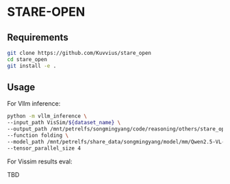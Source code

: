 
# STARE-OPEN

## Requirements
```bash
git clone https://github.com/Kuvvius/stare_open
cd stare_open
git install -e .
```

## Usage

For Vllm inference:
```bash
python -m vllm_inference \
--input_path VisSim/${dataset_name} \
--output_path /mnt/petrelfs/songmingyang/code/reasoning/others/stare_open/vllm_inference/scripts/results/qwen25vl72b/${dataset_name}.jsonl \
--function folding \
--model_path /mnt/petrelfs/share_data/songmingyang/model/mm/Qwen2.5-VL-72B-Instruct \
--tensor_parallel_size 4 
```

For Vissim results eval:

TBD